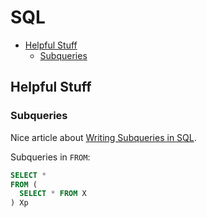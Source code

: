 # SQL

<!-- TOC depthFrom:2 -->

- [Helpful Stuff](#helpful-stuff)
    - [Subqueries](#subqueries)

<!-- /TOC -->

## Helpful Stuff
### Subqueries 

Nice article about [Writing Subqueries in SQL](https://community.modeanalytics.com/sql/tutorial/sql-subqueries/).

Subqueries in `FROM`:
  ```sql
  SELECT *
  FROM (
    SELECT * FROM X
  ) Xp
  ```
